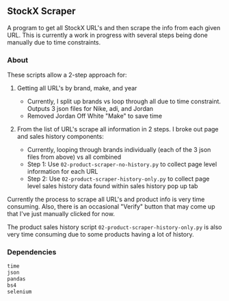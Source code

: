 ## StockX Scraper
A program to get all StockX URL's and then scrape the info from each given URL. This is currently a work in progress with several steps being done manually due to time constraints.

### About
These scripts allow a 2-step approach for:
1) Getting all URL's by brand, make, and year
    - Currently, I split up brands vs loop through all due to time constraint. Outputs 3 json files for Nike, adi, and Jordan
    - Removed Jordan Off White "Make" to save time

2) From the list of URL's scrape all information in 2 steps. I broke out page and sales history components:
    - Currently, looping through brands individually (each of the 3 json files from above) vs all combined
    - Step 1: Use `02-product-scraper-no-history.py` to collect page level information for each URL
    - Step 2: Use `02-product-scraper-history-only.py` to collect page level sales history data found within sales history pop up tab 

Currently the process to scrape all URL's and product info is very time consuming. Also, there is an occasional "Verify" button that may come up that I've just manually clicked for now.

The product sales history script `02-product-scraper-history-only.py` is also very time consuming due to some products having a lot of history.

### Dependencies
```python
time
json
pandas
bs4
selenium
```

